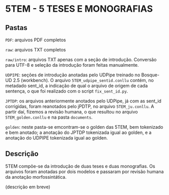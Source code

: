 # 5TEM - 5 TESES E MONOGRAFIAS

## Pastas

`PDF`: arquivos PDF completos

`raw`: arquivos TXT completos

`raw/intro`: arquivos TXT apenas com a seção de introdução. Conversão para UTF-8 e seleção da introdução foram feitas manualmente.

`UDPIPE`: seções de introdução anotadas pelo UDPipe treinado no Bosque-UD 2.5 (workbench). O arquivo `5TEM_udpipe_sentid.conllu` contém, no metadado sent_id, a indicação de qual o arquivo de origem de cada sentença, o que foi realizado com o script `fix_sent_id.py`.

`JPTDP`: os arquivos anteriormente anotados pelo UDPipe, já com as sent_id corrigidas, foram reanotados pelo jPDTP, no arquivo `5TEM_ju.conllu`. A partir daí, fizemos a revisão humana, o que resultou no arquivo `5TEM_golden.conllu` e na pasta `documents`.

`golden`: neste pasta-se emcontram-se o golden das 5TEM, bem tokenizado e bem anotado; a anotação do JPTDP tokenizada igual ao golden, e a anotação do UDPIPE tokenizada igual ao golden.

## Descrição

5TEM compõe-se da introdução de duas teses e duas monografias. Os arquivos foram anotadas por dois modelos e passaram por revisão humana da anotação morfossintática.

(descrição em breve)